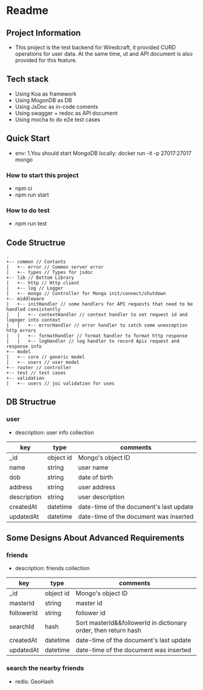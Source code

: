 # Readme

## Project Information

- This project is the test backend for Wiredcraft, it provided CURD operations for user data. At the same time, ut and API document is also provided for this feature.

## Tech stack

- Using Koa as framework
- Using MogonDB as DB
- Using JsDoc as in-code coments
- Using swagger + redoc as API document
- Using mocha to do e2e test cases

## Quick Start

- env: 1.You should start MongoDB locally: docker run -it -p 27017:27017 mongo

### How to start this project

- npm ci
- npm run start

### How to do test

- npm run test

## Code Structrue

```
.
+-- common // Contants
|   +-- error // Common server error
|   +-- types // Types for jsdoc
+-- lib // Bottom Library
|   +-- http // Http client
|   +-- log // Logger
|   +-- mongo // Controller for Mongo init/connect/shutdown
+-- middleware
|   +-- initHandler // some handlers for API requests that need to be handled consistently
|   |   +-- contextHandler // context handler to set request id and logoger into context
|   |   +-- errorHandler // error handler to catch some unexception http errors
|   |   +-- formatHandler // format handler to format http response
|   |   +-- logHandler // log handler to record Apis request and response info
+-- model
|   +-- core // generic model
|   +-- users // user model 
+-- router // controller
+-- test // test cases
+-- validation
|   +-- users // joi validation for uses
```

## DB Structrue

### user

- description: user info collection

|  key   | type  | comments |
|  ----  | ----  | ---- |
| _id  | object id | Mongo's object ID
| name  | string | user name
| dob | string | date of birth
| address | string | user address
| description | string | user description
| createdAt |  datetime | date-time of the document's last update
| updatedAt | datetime | date-time of the document was inserted

## Some Designs About Advanced Requirements

### friends

- description: friends collection

|  key   | type  | comments |
|  ----  | ----  | ---- |
| _id  | object id | Mongo's object ID
| masterId  | string | master id
| followerId  | string | follower id
| searchId |hash| Sort masterId&&followerId in dictionary order, then return hash
| createdAt |  datetime | date-time of the document's last update
| updatedAt | datetime | date-time of the document was inserted

### search the nearby friends

- redis: GeoHash
